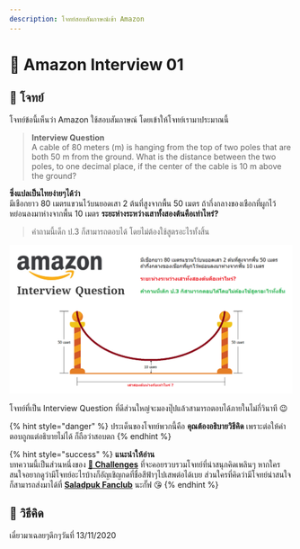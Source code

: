 ```yaml
---
description: โจทย์สอบสัมภาษณ์เข้า Amazon
---
```


# 🌉 Amazon Interview 01

## 🥳 โจทย์

โจทย์ข้อนี้เห็นว่า Amazon ใช้สอบสัมภาษณ์ โดยเข้าให้โจทย์เรามาประมาณนี้

> **Interview Question**  
> A cable of 80 meters \(m\) is hanging from the top of two poles that are both 50 m from the ground. What is the distance between the two poles, to one decimal place, if the center of the cable is 10 m above the ground?

**ซึ่งแปลเป็นไทยง่ายๆได้ว่า**  
มีเชือกยาว 80 เมตรแขวนไว้บนยอดเสา 2 ต้นที่สูงจากพื้น 50 เมตร ถ้ากึ่งกลางของเชือกที่ผูกไว้หย่อนลงมาห่างจากพื้น 10 เมตร **ระยะห่างระหว่างเสาทั้งสองต้นคือเท่าไหร่?**

> คำถามนี้เด็ก ป.3 ก็สามารถตอบได้ โดยไม่ต้องใช้สูตรอะไรทั้งสิ้น

![](../../.gitbook/assets/image%20%281274%29.png)

โจทย์ที่เป็น Interview Question ที่ดีส่วนใหญ่จะมองปุ๊ปแล้วสามารถตอบได้ภายในไม่กี่วินาที 😉

{% hint style="danger" %}
ประเด็นของโจทย์พวกนี้คือ **คุณต้องอธิบายวิธีคิด** เพราะต่อให้คำตอบถูกแต่อธิบายไม่ได้ ก็ถือว่าสอบตก
{% endhint %}

{% hint style="success" %}
**แนะนำให้อ่าน**  
บทความนี้เป็นส่วนหนึ่งของ [**🧠 Challenges**](https://www.saladpuk.com/puzzle/challenges) ที่จะคอยรวบรวมโจทย์ที่น่าสนุกคิดเพลินๆ หากใครสนใจอยากดูว่ามีโจทย์อะไรบ้างก็อัญเชิญกดที่ชื่อสีฟ้าๆไปเสพต่อได้เบย ส่วนใครที่คิดว่ามีโจทย์น่าสนใจก็สามารถส่งมาได้ที่ [**Saladpuk Fanclub**](https://www.facebook.com/mr.saladpuk) นะกั๊ฟ 😘
{% endhint %}

## 🤠 วิธีคิด

เดี๋ยวมาเฉลยๆดึกๆวันที่ 13/11/2020

